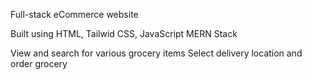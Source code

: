 Full-stack eCommerce website

Built using HTML, Tailwid CSS, JavaScript
MERN Stack

View and search for various grocery items
Select delivery location and order grocery
